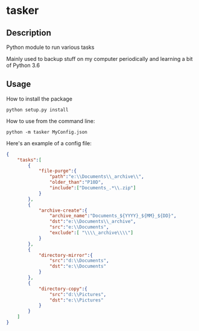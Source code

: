 # tasker

## Description
Python module to run various tasks

Mainly used to backup stuff on my computer periodically and learning a bit of Python 3.6

## Usage
How to install the package
```
python setup.py install
```

How to use from the command line:
```
python -m tasker MyConfig.json
```

Here's an example of a config file:
```json
{
    "tasks":[ 
        {
            "file-purge":{
                "path":"e:\\Documents\\_archive\\",
                "older_than":"P10D",
                "include":["Documents_.*\\.zip"]
            }
        },
        {
            "archive-create":{ 
                "archive_name":"Documents_${YYYY}_${MM}_${DD}", 
                "dst":"e:\\Documents\\_archive",
                "src":"e:\\Documents", 
                "exclude":[ "\\\\_archive\\\\"]
            }
        },
        { 
            "directory-mirror":{
                "src":"d:\\Documents",
                "dst":"e:\\Documents"
            }
        },        
        { 
            "directory-copy":{ 
                "src":"d:\\Pictures", 
                "dst":"e:\\Pictures"
            }
        }
    ]
}
```